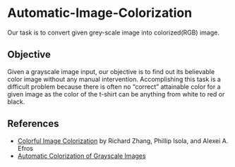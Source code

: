 # Automatic-Image-Colorization

Our task is to convert given grey-scale image into colorized(RGB) image.

## Objective

Given a grayscale image input, our objective is to find out its believable color image without any manual intervention. Accomplishing this task is a difficult problem because there is often no “correct” attainable color for a given image as the color of the t-shirt can be anything from white to red or black.  

## References

- [Colorful Image Colorization](https://arxiv.org/pdf/1603.08511.pdf) by Richard Zhang, Phillip Isola, and Alexei A. Efros
- [Automatic Colorization of Grayscale Images](http://cs229.stanford.edu/proj2013/KabirzadehSousaBlaes-AutomaticColorizationOfGrayscaleImages.pdf)
